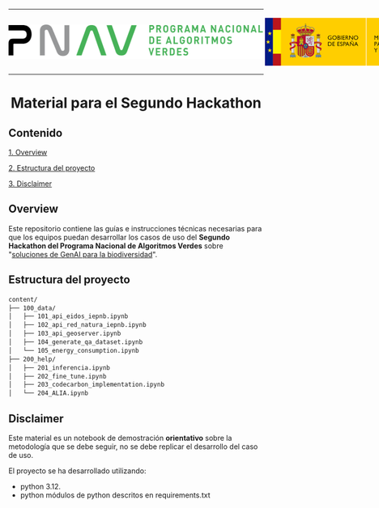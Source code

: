 
---

<div style="display: flex; align-items: center; justify-content: space-between;">
  <img src=".images/PNAV-logo.png" alt="Logo del PNAV" style="width: auto; max-height: 100px;">
  <img src=".images/MTDFP.png" alt="Logo del Ministerio Transformación Digital y Función Pública" style="width: auto; max-height: 100px;">
  <img src=".images/MITECO.png" alt="Logo del MITECO" style="width: auto; height: 100px;">
</div>

---

# <p align="center"> **Material para el Segundo Hackathon** </p>


## **Contenido**

[1. Overview](#overview)

[2. Estructura del proyecto](#estructura-del-proyecto)

[3. Disclaimer](#disclaimer)

## **Overview**
Este repositorio contiene las guías e instrucciones técnicas necesarias para que los equipos puedan desarrollar los casos de uso del **Segundo Hackathon del Programa Nacional de Algoritmos Verdes** sobre "[soluciones de GenAI para la biodiversidad](https://algoritmosverdes.gob.es/es/hackathon/soluciones-genai-para-la-biodiversidad)".

## **Estructura del proyecto**

```bash
content/
├── 100_data/
│   ├── 101_api_eidos_iepnb.ipynb
│   ├── 102_api_red_natura_iepnb.ipynb
│   ├── 103_api_geoserver.ipynb
│   ├── 104_generate_qa_dataset.ipynb
│   └── 105_energy_consumption.ipynb
├── 200_help/
│   ├── 201_inferencia.ipynb
│   ├── 202_fine_tune.ipynb
│   ├── 203_codecarbon_implementation.ipynb
│   └── 204_ALIA.ipynb
```

## **Disclaimer**

Este material es un notebook de demostración **orientativo** sobre la metodología que se debe seguir, no se debe replicar el desarrollo del caso de uso.

El proyecto se ha desarrollado utilizando:

- python 3.12.
- python módulos de python descritos en requirements.txt
